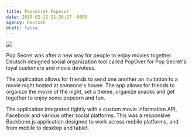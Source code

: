 ```yaml
---
title: Popsecret Popover
date: 2018-02-12 21:26:27 -0800
agency: Deutsch
draft: false
---
```

![](/uploads/2018/02/13/target001.png)

Pop Secret was after a new way for people to enjoy movies together. Deutsch designed social organization tool called PopOver for Pop Secret's loyal customers and movie devotees.

The application allows for friends to send one another an invitation to a movie night hosted at someone's house. The app allows for friends to organize the movie of the night, set a theme, organize snacks and get together to enjoy some popcorn and fun.

The application integrated tightly with a custom movie information API, Facebook and various other social platforms. This was a responsive Backbone.js application designed to work across mobile platforms, and from mobile to desktop and tablet.